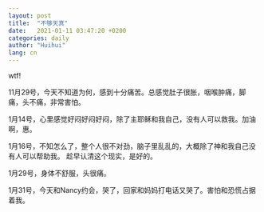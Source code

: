 ```yaml
---
layout: post
title:  "不够天真"
date:   2021-01-11 03:47:20 +0200
categories: daily
author: "Huihui"
lang: cn
---
```


wtf!

11月29号，今天不知道为何，感到十分痛苦。总感觉肚子很胀，咽喉肿痛，脚痛，头不痛，非常害怕。

1月14号，心里感觉好闷好闷好闷，除了主耶稣和我自己，没有人可以救我。加油啊，惠。

1月16号，不知怎么了，整个人很不对劲，脑子里乱乱的，大概除了神和我自己没有人可以帮助我。
趁早认清这个现实，是好的。

1月29号，身体不舒服，头很痛。

1月31号，今天和Nancy约会，哭了，回家和妈妈打电话又哭了。害怕和恐慌占据着我。